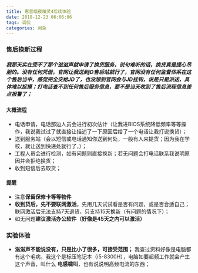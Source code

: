 ```yaml
---
title: 惠普暗夜精灵4后续体验
date: 2018-12-23 06:06:06
tags: 调侃
categories: 闲杂
---
```


### 售后换新过程
##### 我那天实在受不了那个滋滋声就申请了换货服务，说句难听的话，换货真是提心吊胆的。没有任何凭借，官网让我送到jD售后站就行了，官网没有任何监督体系在这个售后当中，感觉完全交给JD了，也没想到官网会与JD挂钩，说是只是派送，具体难以捉摸；打电话查不到任何售后服务信息，要不是当天收到了售后流程信息差点报警了；
#### 大概流程
- 电话申请，电话那边人员会进行初次估计（让我进BIOS系统降低频率等等操作，我说我试过了就直接让描述了一下原因后给了一个电话让我打说换货）；
- 送到服务站（会以短信或电话通知你送到何处，一般有人来提货；因为我在学校，就让送到快递处就行了，）；
- 工程人员会进行检测，如有问题则直接换新；若无问题会打电话联系我说明原因并会拒绝换货；
- 收到短信后去取货；

#### 提醒
- 注意**保留保修卡等等物件**
- **收到货后，先不要联网激活**。先用几天试试看是否有问题，或是否合适自己；联网激活后无法支持7天退货，只支持15天换新（有问题的情况下）；
- 如无问题**建议激活办公软件（好像是45天之内可以激活）**

### 实验体验
- **滋滋声不能说没有，只是比小了很多，可接受范围；**
我查过资料好像是电脑都有这个毛病，我这个是标压笔记本（i5-8300H），电脑如要超频工作就会产生这个声音，叫什么 **电感啸叫**，也有说说明高频电流的东西；